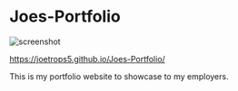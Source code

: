 # Joes-Portfolio 

<img src=".\Images\screenshot.pngscreenshot.png" alt="screenshot" > </img>

https://joetrops5.github.io/Joes-Portfolio/

This is my portfolio website to showcase to my employers. 


